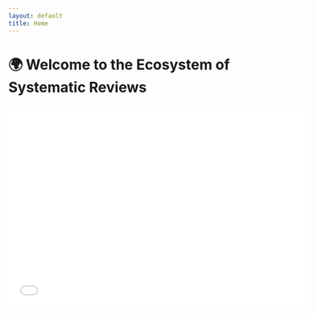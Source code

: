 ```yaml
---
layout: default
title: Home
---
```


# 🌍 Welcome to the Ecosystem of Systematic Reviews  

<iframe src="/carbon_pricing_graph.html" width="600" height="400" style="border:none;"></iframe>
